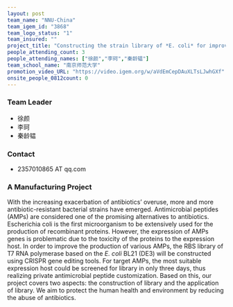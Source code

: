 ```yaml
---
layout: post
team_name: "NNU-China"
team_igem_id: "3868"
team_logo_status: "1"
team_insured: ""
project_title: "Constructing the strain library of *E. coli* for improving the antimicrobial peptides production"
people_attending_count: 3
people_attending_names: ["徐颜","李珂","秦龄韫"]
team_school_name: "南京师范大学"
promotion_video_URL: "https://video.igem.org/w/aVdEmCepDAuXLTsLJwhGXf"
onsite_people_0812count: 0
---
```



### Team Leader
* 徐颜
* 李珂
* 秦龄韫

### Contact
* 2357010865 AT qq.com

### A Manufacturing Project

With the increasing exacerbation of antibiotics’ overuse, more and more antibiotic-resistant bacterial strains have emerged. Antimicrobial peptides (AMPs) are considered one of the promising alternatives to antibiotics. Escherichia coli is the first microorganism to be extensively used for the production of recombinant proteins. However, the expression of AMPs genes is problematic due to the toxicity of the proteins to the expression host. In order to improve the production of various AMPs, the RBS library of T7 RNA polymerase based on the *E. coli* BL21 (DE3) will be constructed using CRISPR gene editing tools. For target AMPs, the most suitable expression host could be screened for library in only three days, thus realizing private antimicrobial peptide customization. Based on this, our project covers two aspects: the construction of library and the application of library. We aim to protect the human health and environment by reducing the abuse of antibiotics.
